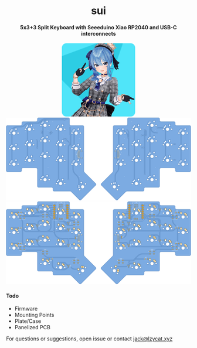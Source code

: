 <div align="center">
  <h1>sui</h1>
  <h4>5x3+3 Split Keyboard with Seeeduino Xiao RP2040 and USB-C interconnects</h4>
  
  <img src="img/suisei.png" width="200" height="200">
  <img src="img/top.svg">
  <img src="img/bottom.svg">
</div>

#### Todo
- Firmware
- Mounting Points
- Plate/Case
- Panelized PCB

For questions or suggestions, open issue or contact jack@lzycat.xyz

